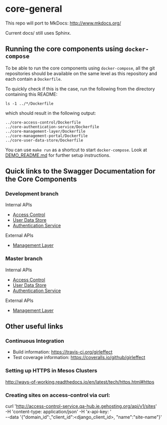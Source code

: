 # core-general

This repo will port to MkDocs: http://www.mkdocs.org/

Current docs/ still uses Sphinx.

## Running the core components using `docker-compose`

To be able to run the core components using `docker-compose`, all the git repositories should be available on the same level as this repository and each contain a `Dockerfile`.

To quickly check if this is the case, run the following from the directory containing this README:
```
ls -1 ../*/Dockerfile
```
which should result in the following output:
```
../core-access-control/Dockerfile
../core-authentication-service/Dockerfile
../core-management-layer/Dockerfile
../core-management-portal/Dockerfile
../core-user-data-store/Dockerfile
```

You can use `make run` as a shortcut to start `docker-compose`.
Look at [DEMO_README.md](DEMO_README.md) for further setup instructions.

## Quick links to the Swagger Documentation for the Core Components

### Development branch

Internal APIs
* [Access Control](http://petstore.swagger.io/?url=https://raw.githubusercontent.com/girleffect/core-access-control/develop/swagger/access_control.yml)
* [User Data Store](http://petstore.swagger.io/?url=https://raw.githubusercontent.com/girleffect/core-user-data-store/develop/swagger/user_data_store.yml)
* [Authentication Service](http://petstore.swagger.io/?url=https://raw.githubusercontent.com/girleffect/core-authentication-service/develop/swagger/authentication_service.yml)

External APIs
* [Management Layer](http://petstore.swagger.io/?url=https://raw.githubusercontent.com/girleffect/core-management-layer/develop/swagger/management_layer.yml)

### Master branch

Internal APIs
* [Access Control](http://petstore.swagger.io/?url=https://raw.githubusercontent.com/girleffect/core-access-control/master/swagger/access_control.yml)
* [User Data Store](http://petstore.swagger.io/?url=https://raw.githubusercontent.com/girleffect/core-user-data-store/master/swagger/user_data_store.yml)
* [Authentication Service](http://petstore.swagger.io/?url=https://raw.githubusercontent.com/girleffect/core-authentication-service/master/swagger/authentication_service.yml)


External APIs
* [Management Layer](http://petstore.swagger.io/?url=https://raw.githubusercontent.com/girleffect/core-management-layer/master/swagger/management_layer.yml)

## Other useful links

### Continuous Integration

* Build information: https://travis-ci.org/girleffect
* Test coverage information: https://coveralls.io/github/girleffect

### Setting up HTTPS in Mesos Clusters

http://ways-of-working.readthedocs.io/en/latest/tech/https.html#https

### Creating sites on access-control via curl:
curl 'http://access-control-service.qa-hub.ie.gehosting.org/api/v1/sites' \
-H 'content-type: application/json' -H 'x-api-key: <API-KEY-ENV-VAR>' \
--data '{"domain_id":<integer>,"client_id":<django_client_id>, "name":"site-name"}'

